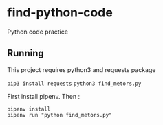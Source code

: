 # find-python-code
Python code practice

## Running

This project requires python3 and requests package

`pip3 install requests`
`python3 find_metors.py`


First install pipenv. Then :

```
pipenv install
pipenv run "python find_metors.py"
```
